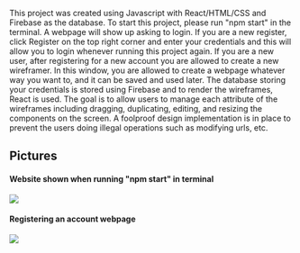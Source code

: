 This project was created using Javascript with React/HTML/CSS and Firebase as the database. To start this project, please run "npm start" in the terminal. A webpage will show up asking to login. If you are a new register, click Register on the top right corner and enter your credentials and this will allow you to login whenever running this project again. If you are a new user, after registering for a new account you are allowed to create a new wireframer. In this window, you are allowed to create a webpage whatever way you want to, and it can be saved and used later. The database storing your credentials is stored using Firebase and to render the wireframes, React is used. The goal is to allow users to manage each attribute of the wireframes including dragging, duplicating, editing, and resizing the components on the screen. A foolproof design implementation is in place to prevent the users doing illegal operations such as modifying urls, etc.

<h2> Pictures </h2>
<h4> Website shown when running "npm start" in terminal </h4>
<img src = "https://user-images.githubusercontent.com/56744953/95165413-ec30f200-0779-11eb-9dd4-f45ae73b5240.png"></img>

<h4> Registering an account webpage </h4>
<img src = "https://user-images.githubusercontent.com/56744953/95165549-35814180-077a-11eb-9e5e-40c1dbb5fa4e.png>

<h4> After registering an account, main menu page for accounts </h4>
<img src = ""></img>
